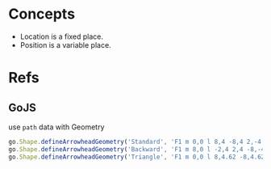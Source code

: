# Concepts


- Location is a fixed place.
- Position is a variable place.

# Refs

## GoJS

use `path` data with Geometry

```typescript
go.Shape.defineArrowheadGeometry('Standard', 'F1 m 0,0 l 8,4 -8,4 2,-4 z');
go.Shape.defineArrowheadGeometry('Backward', 'F1 m 8,0 l -2,4 2,4 -8,-4 z');
go.Shape.defineArrowheadGeometry('Triangle', 'F1 m 0,0 l 8,4.62 -8,4.62 z');
```

